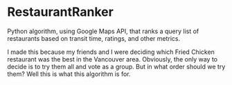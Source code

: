 # RestaurantRanker
Python algorithm, using Google Maps API, that ranks a query list of restaurants based on transit time, ratings, and other metrics.

I made this because my friends and I were deciding which Fried Chicken restaurant was the best in the Vancouver area. Obviously, the only way to decide is to try them all and vote as a group. But in what order should we try them? Well this is what this algorithm is for.
